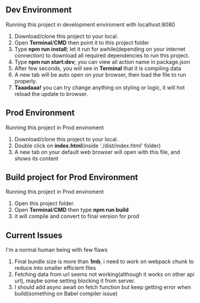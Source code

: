 ## Dev Environment

Running this project in development enviroment with localhost:8080

1. Download/clone this project to your local.
2. Open **Terminal**/**CMD** then point it to this project folder
3. Type **npm run install**; let it run for awhile(depending on your internet connection) to download all required dependencies to run this project.
4. Type **npm run start:dev**; you can view all action name in package.json
5. After few seconds, you will see in **Terminal** that it is compiling data
6. A new tab will be auto open on your browser, then load the file to run properly.
7. **Taaadaaa!** you can try change anything on styling or logic, it will hot reload the update to browser. 

## Prod Environment

Running this project in Prod enviroment 

1. Download/clone this project to your local.
2. Double click on **index.html**(inside './dist/index.html' folder)
3. A new tab on your default web browser will open with this file, and shows its content

## Build project for Prod Environment

Running this project in Prod enviroment 

1. Open this project folder.
2. Open **Terminal**/**CMD** then type **npm run build**
3. it will compile and convert to final version for prod

## Current Issues

I'm a normal human being with few flaws

1. Final bundle size is more than **1mb**, i need to work on webpack chunk to reduce into smaller efficient files
2. Fetching data from url seems not working(although it works on other api url), maybe some setting blocking it from server.
3. I should add async await on fetch function but keep getting error when build(something on Babel compiler issue)
